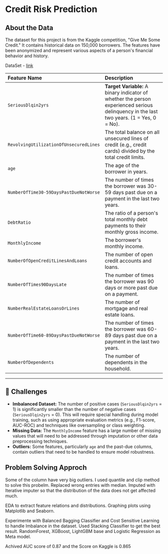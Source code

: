 # Credit Risk Prediction

## About the Data
The dataset for this project is from the Kaggle competition, "Give Me Some Credit." It contains historical data on 150,000 borrowers. The features have been anonymized and represent various aspects of a person's financial behavior and history.

DataSet - [link](https://www.kaggle.com/competitions/GiveMeSomeCredit/data)

| Feature Name | Description |
| :--- | :--- |
| `SeriousDlqin2yrs` | **Target Variable:** A binary indicator of whether the person experienced serious delinquency in the last two years. (1 = Yes, 0 = No). |
| `RevolvingUtilizationOfUnsecuredLines` | The total balance on all unsecured lines of credit (e.g., credit cards) divided by the total credit limits. |
| `age` | The age of the borrower in years. |
| `NumberOfTime30-59DaysPastDueNotWorse` | The number of times the borrower was 30-59 days past due on a payment in the last two years. |
| `DebtRatio` | The ratio of a person's total monthly debt payments to their monthly gross income. |
| `MonthlyIncome` | The borrower's monthly income. |
| `NumberOfOpenCreditLinesAndLoans` | The number of open credit accounts and loans. |
| `NumberOfTimes90DaysLate` | The number of times the borrower was 90 days or more past due on a payment. |
| `NumberRealEstateLoansOrLines` | The number of mortgage and real estate loans. |
| `NumberOfTime60-89DaysPastDueNotWorse` | The number of times the borrower was 60-89 days past due on a payment in the last two years. |
| `NumberOfDependents` | The number of dependents in the household. |

---

## 🚧 Challenges
* **Imbalanced Dataset:** The number of positive cases (`SeriousDlqin2yrs` = 1) is significantly smaller than the number of negative cases (`SeriousDlqin2yrs` = 0). This will require special handling during model training, such as using appropriate evaluation metrics (e.g., F1-score, AUC-ROC) and techniques like oversampling or class weighting.
* **Missing Data:** The `MonthlyIncome` feature has a large number of missing values that will need to be addressed through imputation or other data preprocessing techniques.
* **Outliers:** Some features, particularly `age` and the past-due columns, contain outliers that need to be handled to ensure model robustness.

## Problem Solving Approch

Some of the column have very big outliers. I used quantile and clip method to solve this probelm. Replaced wrong entries with median. Imputed with Iterative imputer so that the distribution of the data does not get affected much.

EDA to extract feature relations and distributions. Graphing plots using Matplotlib and Seaborn.

Experimente with Balanced Bagging Classifier and Cost Sensitive Learning to handle Imbalance in the dataset. Used Stacking Classifier to get the best result. RandomForest, XGBoost, LightGBM base and Logistic Regression as Meta model.

Achived AUC score of 0.87 and the Score on Kaggle is 0.865
